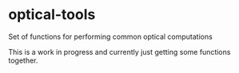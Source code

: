 # optical-tools
Set of functions for performing common optical computations

This is a work in progress and currently just getting some functions together.
